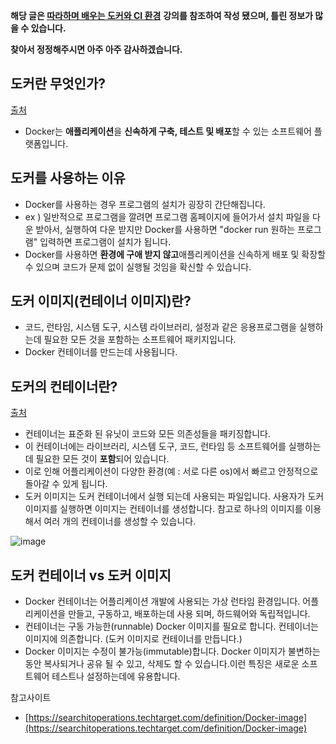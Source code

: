 **해당 글은 [따라하며 배우는 도커와 CI 환경](%5Bhttps://www.inflearn.com/course/%EB%94%B0%EB%9D%BC%ED%95%98%EB%A9%B0-%EB%B0%B0%EC%9A%B0%EB%8A%94-%EB%8F%84%EC%BB%A4-ci)** **강의를 참조하여 작성 됐으며, 틀린 정보가 많을 수 있습니다.**

**찾아서 정정해주시면 아주 아주 감사하겠습니다.**


## 도커란 무엇인가?

[출처](https://aws.amazon.com/ko/docker/)

-   Docker는 **애플리케이션**을 **신속하게 구축, 테스트 및 배포**할 수 있는 소프트웨어 플랫폼입니다.

## 도커를 사용하는 이유

-   Docker를 사용하는 경우 프로그램의 설치가 굉장히 간단해집니다.
-   ex ) 일반적으로 프로그램을 깔려면 프로그램 홈페이지에 들어가서 설치 파일을 다운 받아서, 실행하여 다운 받지만 Docker를 사용하면 "docker run 원하는 프로그램" 입력하면 프로그램이 설치가 됩니다.
-   Docker를 사용하면 **환경에 구애 받지 않고**애플리케이션을 신속하게 배포 및 확장할 수 있으며 코드가 문제 없이 실행될 것임을 확신할 수 있습니다.

## 도커 이미지(컨테이너 이미지)란?

-   코드, 런타임, 시스템 도구, 시스템 라이브러리, 설정과 같은 응용프로그램을 실행하는데 필요한 모든 것을 포함하는 소프트웨어 패키지입니다.
-   Docker 컨테이너를 만드는데 사용됩니다.

## 도커의 컨테이너란?

[출처](https://www.docker.com/resources/what-container)

-   컨테이너는 표준화 된 유닛이 코드와 모든 의존성들을 패키징합니다.
-   이 컨테이너에는 라이브러리, 시스템 도구, 코드, 런타임 등 소프트웨어를 실행하는 데 필요한 모든 것이 **포함**되어 있습니다.
-   이로 인해 어플리케이션이 다양한 환경(예 : 서로 다른 os)에서 빠르고 안정적으로 돌아갈 수 있게 됩니다.
-   도커 이미지는 도커 컨테이너에서 실행 되는데 사용되는 파일입니다. 사용자가 도커 이미지를 실행하면 이미지는 컨테이너를 생성합니다. 참고로 하나의 이미지를 이용해서 여러 개의 컨테이너를 생성할 수 있습니다.

![image](https://user-images.githubusercontent.com/68156400/123967537-5ddc5a80-d9f1-11eb-8853-d50604190dde.png)


## 도커 컨테이너 vs 도커 이미지

-   Docker 컨테이너는 어플리케이션 개발에 사용되는 가상 런타임 환경입니다. 어플리케이션을 만들고, 구동하고, 배포하는데 사용 되며, 하드웨어와 독립적입니다.
-   컨테이너는 구동 가능한(runnable) Docker 이미지를 필요로 합니다. 컨테이너는 이미지에 의존합니다. (도커 이미지로 컨테이너를 만듭니다.)
-   Docker 이미지는 수정이 불가능(immutable)합니다. Docker 이미지가 불변하는동안 복사되거나 공유 될 수 있고, 삭제도 할 수 있습니다.이런 특징은 새로운 소프트웨어 테스트나 설정하는데에 유용합니다.

참고사이트

-   [https://searchitoperations.techtarget.com/definition/Docker-image](https://searchitoperations.techtarget.com/definition/Docker-image)
